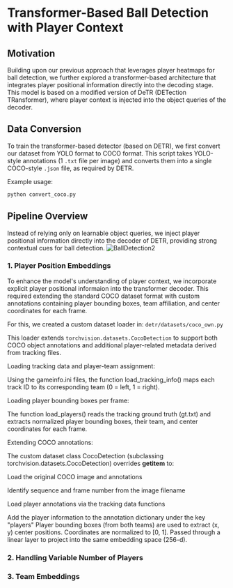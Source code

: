 # Transformer-Based Ball Detection with Player Context

## Motivation
Building upon our previous approach that leverages player heatmaps for ball detection, we further explored a transformer-based architecture that integrates player positional information directly into the decoding stage. This model is based on a modified version of DeTR (DETection TRansformer), where player context is injected into the object queries of the decoder.

## Data Conversion
To train the transformer-based detector (based on DETR), we first convert our dataset from YOLO format to COCO format. This script takes YOLO-style annotations (1 `.txt` file per image) and converts them into a single COCO-style `.json` file, as required by DETR.

Example usage:
```bash
python convert_coco.py
```

## Pipeline Overview
Instead of relying only on learnable object queries, we inject player positional information directly into the decoder of DETR, providing strong contextual cues for ball detection.
![BallDetection2](https://github.com/user-attachments/assets/13fda4ae-185a-4d7c-97f5-87cc7ac93415)

### 1. Player Position Embeddings
To enhance the model's understanding of player context, we incorporate explicit player positional informaion into the transformer decoder. This required extending the standard COCO dataset format with custom annotations containing player bounding boxes, team affiliation, and center coordinates for each frame.

For this, we created a custom dataset loader in: `detr/datasets/coco_own.py`

This loader extends `torchvision.datasets.CocoDetection` to support both COCO object annotations and additional player-related metadata derived from tracking files.

Loading tracking data and player-team assignment:

Using the gameinfo.ini files, the function load_tracking_info() maps each track ID to its corresponding team (0 = left, 1 = right).

Loading player bounding boxes per frame:

The function load_players() reads the tracking ground truth (gt.txt) and extracts normalized player bounding boxes, their team, and center coordinates for each frame.

Extending COCO annotations:

The custom dataset class CocoDetection (subclassing torchvision.datasets.CocoDetection) overrides __getitem__ to:

Load the original COCO image and annotations

Identify sequence and frame number from the image filename

Load player annotations via the tracking data functions

Add the player information to the annotation dictionary under the key "players"
Player bounding boxes (from both teams) are used to extract (x, y) center positions. Coordinates are normalized to [0, 1]. Passed through a linear layer to project into the same embedding space (256-d). 

### 2. Handling Variable Number of Players

### 3. Team Embeddings

